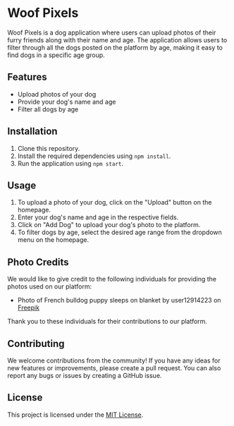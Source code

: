 # Woof Pixels
Woof Pixels is a dog application where users can upload photos of their furry friends along with their name and age. The application allows users to filter through all the dogs posted on the platform by age, making it easy to find dogs in a specific age group.

## Features

- Upload photos of your dog
- Provide your dog's name and age
- Filter all dogs by age

## Installation

1. Clone this repository.
2. Install the required dependencies using `npm install`.
3. Run the application using `npm start`.

## Usage

1. To upload a photo of your dog, click on the "Upload" button on the homepage.
2. Enter your dog's name and age in the respective fields.
3. Click on "Add Dog" to upload your dog's photo to the platform.
4. To filter dogs by age, select the desired age range from the dropdown menu on the homepage.

## Photo Credits

We would like to give credit to the following individuals for providing the photos used on our platform:

- Photo of French bulldog puppy sleeps on blanket by user12914223 on [Freepik](https://www.freepik.com/)

Thank you to these individuals for their contributions to our platform.

## Contributing

We welcome contributions from the community! If you have any ideas for new features or improvements, please create a pull request. You can also report any bugs or issues by creating a GitHub issue.

## License

This project is licensed under the [MIT License](https://opensource.org/licenses/MIT).